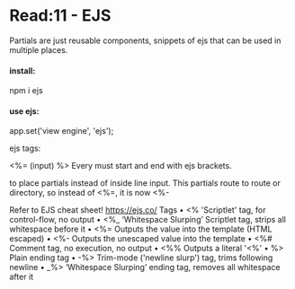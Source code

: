 # Read:11 - EJS

Partials are just reusable components, snippets of ejs that can be used in multiple places. 

#### install: 
npm i ejs

#### use ejs: 
app.set('view engine', 'ejs');

ejs tags: 

<%= (input) %>
Every must start and end with ejs brackets.



to place partials instead of inside line input.  This partials route to route or directory, so instead of <%=, it is now <%-


Refer to EJS cheat sheet!
https://ejs.co/
Tags
•	<% 'Scriptlet' tag, for control-flow, no output
•	<%_ ‘Whitespace Slurping’ Scriptlet tag, strips all whitespace before it
•	<%= Outputs the value into the template (HTML escaped)
•	<%- Outputs the unescaped value into the template
•	<%# Comment tag, no execution, no output
•	<%% Outputs a literal '<%'
•	%> Plain ending tag
•	-%> Trim-mode ('newline slurp') tag, trims following newline
•	_%> ‘Whitespace Slurping’ ending tag, removes all whitespace after it
